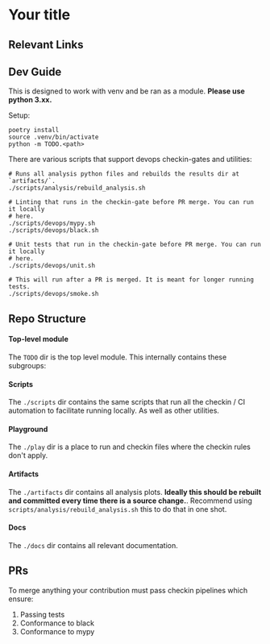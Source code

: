 # Your title

## Relevant Links

## Dev Guide

This is designed to work with venv and be ran as a module. **Please use python 3.xx.**

Setup:
```
poetry install
source .venv/bin/activate
python -m TODO.<path>
```

There are various scripts that support devops checkin-gates and utilities:
```
# Runs all analysis python files and rebuilds the results dir at `artifacts/`.
./scripts/analysis/rebuild_analysis.sh 

# Linting that runs in the checkin-gate before PR merge. You can run it locally
# here. 
./scripts/devops/mypy.sh
./scripts/devops/black.sh

# Unit tests that run in the checkin-gate before PR merge. You can run it locally
# here.
./scripts/devops/unit.sh

# This will run after a PR is merged. It is meant for longer running tests. 
./scripts/devops/smoke.sh
```

## Repo Structure

#### Top-level module
The `TODO` dir is the top level module. This internally contains these subgroups:
<TODO>

#### Scripts
The `./scripts` dir contains the same scripts that run all the checkin / CI automation to facilitate running locally. As well as other utilities.

#### Playground
The `./play` dir is a place to run and checkin files where the checkin rules don't apply.

#### Artifacts
The `./artifacts` dir contains all analysis plots. **Ideally this should be rebuilt and committed every time there is a source change.**. Recommend using `scripts/analysis/rebuild_analysis.sh` this to do that in one shot.

#### Docs
The `./docs` dir contains all relevant documentation.

## PRs

To merge anything your contribution must pass checkin pipelines which ensure:
1. Passing tests
2. Conformance to black
3. Conformance to mypy
